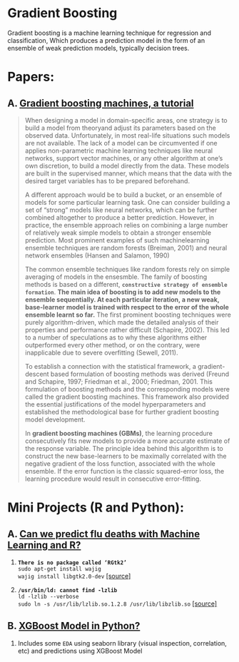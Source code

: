 # Gradient Boosting

Gradient boosting is a machine learning technique for regression and classification, Which produces a prediction model in the form of an ensemble of weak prediction models, typically decision trees.

# Papers:

## A. [Gradient boosting machines, a tutorial](https://www.ncbi.nlm.nih.gov/pmc/articles/PMC3885826/pdf/fnbot-07-00021.pdf)
> When designing a model in domain-specific areas, one strategy is to build a model from theoryand adjust its parameters based on the observed data. Unfortunately, in most real-life situations such models are not available. The lack of a model can be circumvented if one applies non-parametric machine learning techniques like neural networks, support vector machines, or any other algorithm at one’s own discretion, to build a model directly from the data. These models are built in the supervised manner, which means that the data with the desired target variables has to be prepared beforehand.
>
> A different approach would be to build a bucket, or an ensemble of models for some particular learning task. One can consider building a set of “strong” models like neural networks, which can be further combined altogether to produce a better prediction. However, in practice, the ensemble approach relies on combining a large number of relatively weak simple models to obtain a stronger ensemble prediction. Most prominent examples of such machinelearning ensemble techniques are random forests (Breiman, 2001) and neural network ensembles (Hansen and Salamon, 1990)
>
> The common ensemble techniques like random forests rely on simple averaging of models in the ensesmble. The family of boosting methods is based on a different, **`constructive strategy of ensemble formation`**. **The main idea of boosting is to add new models to the ensemble sequentially. At each particular iteration, a new weak, base-learner model is trained with respect to the error of the whole ensemble learnt so far.** The first prominent boosting techniques were purely algorithm-driven, which made the detailed analysis of their properties and performance rather difficult (Schapire, 2002). This led to a number of speculations as to why these algorithms either outperformed every other method, or on the contrary, were inapplicable due to severe overfitting (Sewell, 2011).
>
> To establish a connection with the statistical framework, a gradient-descent based formulation of boosting methods was derived (Freund and Schapire, 1997; Friedman et al., 2000; Friedman, 2001. This formulation of boosting methods and the corresponding models were called the gradient boosting machines. This framework also provided the essential justifications of the model hyperparameters and established the methodological base for further gradient boosting model development.
>
> In **gradient boosting machines (GBMs)**, the learning procedure consecutively fits new models to provide a more accurate estimate of the response variable. The principle idea behind this algorithm is to construct the new base-learners to be maximally correlated with the negative gradient of the loss function, associated with the whole ensemble. If the error function is the classic squared-error loss, the learning procedure would result in consecutive error-fitting.

# Mini Projects (R and Python):

## A. [Can we predict flu deaths with Machine Learning and R?](https://shiring.github.io/machine_learning/2016/11/27/flu_outcome_ML_post)

1. **`There is no package called ‘RGtk2’`**\
`sudo apt-get install wajig`\
`wajig install libgtk2.0-dev` [[source]](https://stackoverflow.com/questions/28533667/error-on-installing-rattle-in-ubuntu?utm_medium=organic&utm_source=google_rich_qa&utm_campaign=google_rich_qa)

2. **`/usr/bin/ld: cannot find -lzlib`**\
 `ld -lzlib --verbose` \
 `sudo ln -s /usr/lib/lzlib.so.1.2.8 /usr/lib/libzlib.so` [[source]](https://stackoverflow.com/a/21647591/7541032)

## B. [XGBoost Model in Python?](https://machinelearningmastery.com/develop-first-xgboost-model-python-scikit-learn/)

1. Includes some `EDA` using seaborn library (visual inspection, correlation, etc) and predictions using XGBoost Model